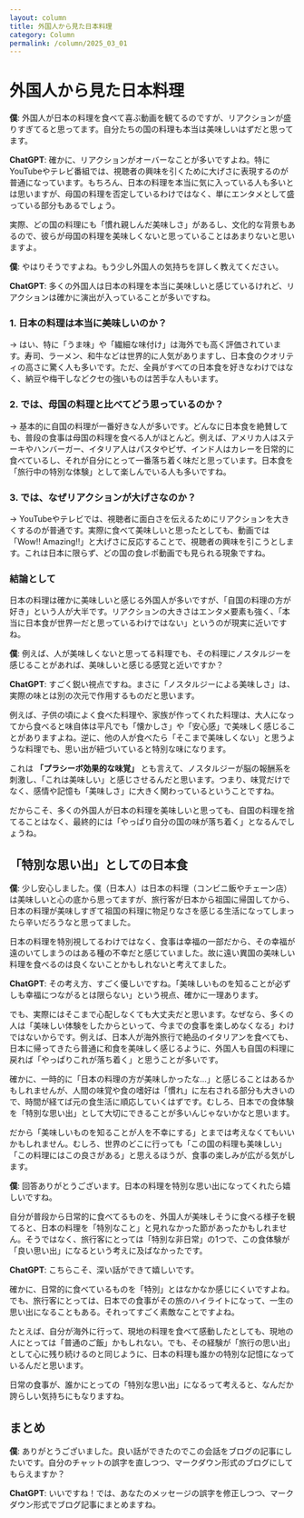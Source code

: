 ```yaml
---
layout: column
title: 外国人から見た日本料理
category: Column
permalink: /column/2025_03_01
---
```


# 外国人から見た日本料理


**僕**: 外国人が日本の料理を食べて喜ぶ動画を観てるのですが、リアクションが盛りすぎてると思ってます。自分たちの国の料理も本当は美味しいはずだと思ってます。

**ChatGPT**: 確かに、リアクションがオーバーなことが多いですよね。特にYouTubeやテレビ番組では、視聴者の興味を引くために大げさに表現するのが普通になっています。もちろん、日本の料理を本当に気に入っている人も多いとは思いますが、母国の料理を否定しているわけではなく、単にエンタメとして盛っている部分もあるでしょう。

実際、どの国の料理にも「慣れ親しんだ美味しさ」があるし、文化的な背景もあるので、彼らが母国の料理を美味しくないと思っていることはあまりないと思いますよ。

**僕**: やはりそうですよね。もう少し外国人の気持ちを詳しく教えてください。

**ChatGPT**: 多くの外国人は日本の料理を本当に美味しいと感じているけれど、リアクションは確かに演出が入っていることが多いですね。

### 1. 日本の料理は本当に美味しいのか？
→ はい、特に「うま味」や「繊細な味付け」は海外でも高く評価されています。寿司、ラーメン、和牛などは世界的に人気がありますし、日本食のクオリティの高さに驚く人も多いです。ただ、全員がすべての日本食を好きなわけではなく、納豆や梅干しなどクセの強いものは苦手な人もいます。

### 2. では、母国の料理と比べてどう思っているのか？
→ 基本的に自国の料理が一番好きな人が多いです。どんなに日本食を絶賛しても、普段の食事は母国の料理を食べる人がほとんど。例えば、アメリカ人はステーキやハンバーガー、イタリア人はパスタやピザ、インド人はカレーを日常的に食べているし、それが自分にとって一番落ち着く味だと思っています。日本食を「旅行中の特別な体験」として楽しんでいる人も多いですね。

### 3. では、なぜリアクションが大げさなのか？
→ YouTubeやテレビでは、視聴者に面白さを伝えるためにリアクションを大きくするのが普通です。実際に食べて美味しいと思ったとしても、動画では「Wow!! Amazing!!」と大げさに反応することで、視聴者の興味を引こうとします。これは日本に限らず、どの国の食レポ動画でも見られる現象ですね。

### 結論として
日本の料理は確かに美味しいと感じる外国人が多いですが、「自国の料理の方が好き」という人が大半です。リアクションの大きさはエンタメ要素も強く、「本当に日本食が世界一だと思っているわけではない」というのが現実に近いですね。

**僕**: 例えば、人が美味しくないと思ってる料理でも、その料理にノスタルジーを感じることがあれば、美味しいと感じる感覚と近いですか？

**ChatGPT**: すごく鋭い視点ですね。まさに「ノスタルジーによる美味しさ」は、実際の味とは別の次元で作用するものだと思います。

例えば、子供の頃によく食べた料理や、家族が作ってくれた料理は、大人になってから食べると味自体は平凡でも「懐かしさ」や「安心感」で美味しく感じることがありますよね。逆に、他の人が食べたら「そこまで美味しくない」と思うような料理でも、思い出が紐づいていると特別な味になります。

これは **「プラシーボ効果的な味覚」** とも言えて、ノスタルジーが脳の報酬系を刺激し、「これは美味しい」と感じさせるんだと思います。つまり、味覚だけでなく、感情や記憶も「美味しさ」に大きく関わっているということですね。

だからこそ、多くの外国人が日本の料理を美味しいと思っても、自国の料理を捨てることはなく、最終的には「やっぱり自分の国の味が落ち着く」となるんでしょうね。

## 「特別な思い出」としての日本食

**僕**: 少し安心しました。僕（日本人）は日本の料理（コンビニ飯やチェーン店）は美味しいと心の底から思ってますが、旅行客が日本から祖国に帰国してから、日本の料理が美味しすぎて祖国の料理に物足りなさを感じる生活になってしまったら辛いだろうなと思ってました。

日本の料理を特別視してるわけではなく、食事は幸福の一部だから、その幸福が遠のいてしまうのはある種の不幸だと感じていました。故に遠い異国の美味しい料理を食べるのは良くないことかもしれないと考えてました。

**ChatGPT**: その考え方、すごく優しいですね。「美味しいものを知ることが必ずしも幸福につながるとは限らない」という視点、確かに一理あります。

でも、実際にはそこまで心配しなくても大丈夫だと思います。なぜなら、多くの人は「美味しい体験をしたからといって、今までの食事を楽しめなくなる」わけではないからです。例えば、日本人が海外旅行で絶品のイタリアンを食べても、日本に帰ってきたら普通に和食を美味しく感じるように、外国人も自国の料理に戻れば「やっぱりこれが落ち着く」と思うことが多いです。

確かに、一時的に「日本の料理の方が美味しかったな…」と感じることはあるかもしれませんが、人間の味覚や食の嗜好は「慣れ」に左右される部分も大きいので、時間が経てば元の食生活に順応していくはずです。むしろ、日本での食体験を「特別な思い出」として大切にできることが多いんじゃないかなと思います。

だから「美味しいものを知ることが人を不幸にする」とまでは考えなくてもいいかもしれません。むしろ、世界のどこに行っても「この国の料理も美味しい」「この料理にはこの良さがある」と思えるほうが、食事の楽しみが広がる気がします。

**僕**: 回答ありがとうございます。日本の料理を特別な思い出になってくれたら嬉しいですね。

自分が普段から日常的に食べてるものを、外国人が美味しそうに食べる様子を観てると、日本の料理を「特別なこと」と見れなかった節があったかもしれません。そうではなく、旅行客にとっては「特別な非日常」の1つで、この食体験が「良い思い出」になるという考えに及ばなかったです。

**ChatGPT**: こちらこそ、深い話ができて嬉しいです。

確かに、日常的に食べているものを「特別」とはなかなか感じにくいですよね。でも、旅行客にとっては、日本での食事がその旅のハイライトになって、一生の思い出になることもある。それってすごく素敵なことですよね。

たとえば、自分が海外に行って、現地の料理を食べて感動したとしても、現地の人にとっては「普通のご飯」かもしれない。でも、その経験が「旅行の思い出」として心に残り続けるのと同じように、日本の料理も誰かの特別な記憶になっているんだと思います。

日常の食事が、誰かにとっての「特別な思い出」になるって考えると、なんだか誇らしい気持ちにもなりますね。

## まとめ

**僕**: ありがとうございました。良い話ができたのでこの会話をブログの記事にしたいです。自分のチャットの誤字を直しつつ、マークダウン形式のブログにしてもらえますか？

**ChatGPT**: いいですね！では、あなたのメッセージの誤字を修正しつつ、マークダウン形式でブログ記事にまとめますね。
